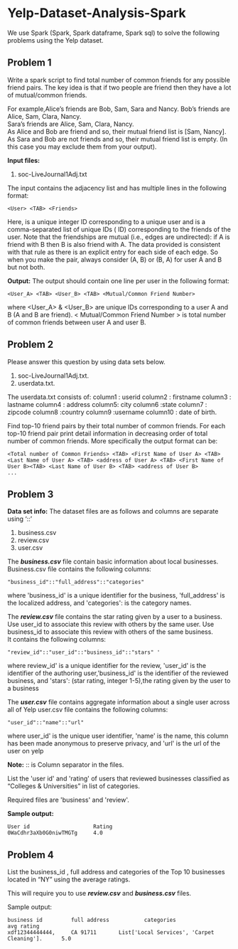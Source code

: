 # Yelp-Dataset-Analysis-Spark
We use Spark (Spark, Spark dataframe, Spark sql) to solve the following problems using the Yelp dataset.

## Problem 1
Write a spark script to find total number of common friends for any possible friend pairs. The key idea is that if two people are friend then they have a lot of mutual/common friends.

For example,Alice’s friends are Bob, Sam, Sara and Nancy.
Bob’s friends are Alice, Sam, Clara, Nancy.  
Sara’s friends are Alice, Sam, Clara, Nancy.  
As Alice and Bob are friend and so, their mutual friend list is [Sam, Nancy].  
As Sara and Bob are not friends and so, their mutual friend list is empty. (In this case you may exclude them from your output).

**Input files:**
1. soc-LiveJournal1Adj.txt

The input contains the adjacency list and has multiple lines in the following format: 
```
<User> <TAB> <Friends>
```
Here, <User> is a unique integer ID corresponding to a unique user and <Friends> is a comma-separated list of unique IDs (<User> ID) corresponding to the friends of the user. Note that the friendships are mutual (i.e., edges are undirected): if A is friend with B then B is also friend with A. The data provided is consistent with that rule as there is an explicit entry for each side of each edge. So when you make the pair, always consider (A, B) or (B, A) for user A and B but not both.

**Output:** The output should contain one line per user in the following format:
```
<User_A> <TAB> <User_B> <TAB> <Mutual/Common Friend Number>
``` 
where <User_A> & <User_B> are unique IDs corresponding to a user A and B (A and B are friend). < Mutual/Common Friend Number > is total number of common friends between user A and user B.

## Problem 2
Please answer this question by using data sets below.  
1. soc-LiveJournal1Adj.txt. 
2. userdata.txt. 

The userdata.txt consists of: 
column1 : userid 
column2 : firstname 
column3 : lastname 
column4 : address 
column5: city 
column6 :state
column7 : zipcode 
column8 :country 
column9 :username 
column10 : date of birth.

Find top-10 friend pairs by their total number of common friends. For each top-10 friend pair print detail information in decreasing order of total number of common friends. More specifically the output format can be:
```
<Total number of Common Friends> <TAB> <First Name of User A> <TAB> <Last Name of User A> <TAB> <address of User A> <TAB> <First Name of User B><TAB> <Last Name of User B> <TAB> <address of User B>
...
```

## Problem 3
**Data set info:**
The dataset files are as follows and columns are separate using ‘::’  
1. business.csv 
2. review.csv 
3. user.csv

The ***business.csv*** file contain basic information about local businesses.
Business.csv file contains the following columns:
```
"business_id"::"full_address"::"categories"
```
where 'business_id' is a unique identifier for the business, 'full_address' is the localized address,
and 'categories': is the category names.

The ***review.csv*** file contains the star rating given by a user to a business. 
Use user_id to associate this review with others by the same user. 
Use business_id to associate this review with others of the same business.  
It contains the following columns:
```
"review_id"::"user_id"::"business_id"::"stars" '
```
where review_id' is a unique identifier for the review, 'user_id' is the identifier of the authoring user,'business_id' is the identifier of the reviewed business, and
'stars': (star rating, integer 1-5),the rating given by the user to a business

The ***user.csv*** file contains aggregate information about a single user across all of Yelp user.csv file contains the following columns:
```
"user_id"::"name"::"url"
```
 where user_id' is the unique user identifier, 'name' is the name, this column has been made anonymous to preserve privacy, and 'url' is the url of the user on yelp

**Note:** :: is Column separator in the files.

List the 'user id' and 'rating' of users that reviewed businesses classified as “Colleges & Universities” in list of categories.

Required files are 'business' and 'review'.

**Sample output:**
```
User id                    Rating 
0WaCdhr3aXb0G0niwTMGTg     4.0
```


## Problem 4
List the business_id , full address and categories of the Top 10 businesses located in “NY” using the average ratings.

This will require you to use ***review.csv*** and ***business.csv*** files.

Sample output:
```
business id         full address           categories                           avg rating 
xdf12344444444,     CA 91711       List['Local Services', 'Carpet Cleaning'].      5.0

